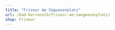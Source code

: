 ```yaml
---
title: "Friseur Am Sägwasenplatz"
url: /bad-herrenalb/friseur-am-saegwasenplatz/
shop: Friseur
---
```

